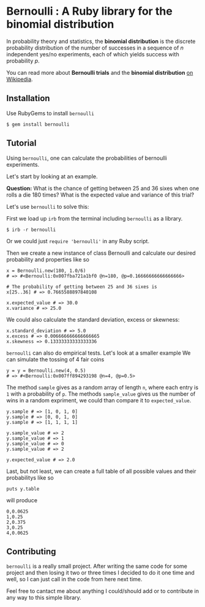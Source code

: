 # Bernoulli : A Ruby library for the binomial distribution

In probability theory and statistics, the **binomial distribution** is the discrete probability distribution of the number of successes in a sequence of *n* independent yes/no experiments, each of which yields success with probability *p*.

You can read more about **Bernoulli trials** and the **binomial distribution** [on Wikipedia](http://en.wikipedia.org/wiki/Binomial_distribution).

## Installation

Use RubyGems to install `bernoulli`

	$ gem install bernoulli

## Tutorial

Using `bernoulli`, one can calculate the probabilities of bernoulli experiments.

Let's start by looking at an example.

**Question:** What is the chance of getting between 25 and 36 sixes when one rolls a die 180 times? What is the expected value and variance of this trial?

Let's use `bernoulli` to solve this:

First we load up `irb` from the terminal including `bernoulli` as a library.

	$ irb -r bernoulli
	
Or we could just `require 'bernoulli'` in any Ruby script.

Then we create a new instance of class Bernoulli and calculate our desired probability and properties like so

	x = Bernoulli.new(180, 1.0/6)
	# => #<Bernoulli:0x007fba721a1bf0 @n=180, @p=0.16666666666666666>
	
	# The probability of getting between 25 and 36 sixes is
	x[25..36] # => 0.7665588897840108
	
	x.expected_value # => 30.0
	x.variance # => 25.0
	
We could also calculate the standard deviation, excess or skewness:
	
	x.standard_deviation # => 5.0
	x.excess # => 0.006666666666666665
	x.skewness => 0.13333333333333336
	
`bernoulli` can also do empirical tests. Let's look at a smaller example We can simulate the tossing of 4 fair coins

	y = y = Bernoulli.new(4, 0.5)
	# => #<Bernoulli:0x007ff894293198 @n=4, @p=0.5>

The method `sample` gives as a random array of length `n`, where each entry is `1` with a probability of `p`. The methods `sample_value` gives us the number of wins in a random expriment, we could than compare it to `expected_value`.

	y.sample # => [1, 0, 1, 0]
	y.sample # => [0, 0, 1, 0]
	y.sample # => [1, 1, 1, 1]

	y.sample_value # => 2
	y.sample_value # => 1
	y.sample_value # => 0
	y.sample_value # => 2
	
	y.expected_value # => 2.0

Last, but not least, we can create a full table of all possible values and their probabilitys like so

	puts y.table
	
will produce

	0,0.0625
	1,0.25
	2,0.375
	3,0.25
	4,0.0625

## Contributing

`bernoulli` is a really small project. After writing the same code for some project and then losing it two or three times I decided to do it one time and well, so I can just call in the code from here next time.

Feel free to cantact me about anything I could/should add  or to contribute in any way to this simple library.